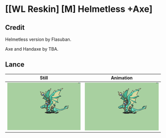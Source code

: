 # [\[WL Reskin\] \[M\] Helmetless +Axe]

## Credit

Helmetless version by Flasuban.

Axe and Handaxe by TBA.

## Lance

| Still | Animation |
| :---: | :-------: |
| ![Lance still](./Lance_000.png) | ![Lance animation](./Lance.gif) |
